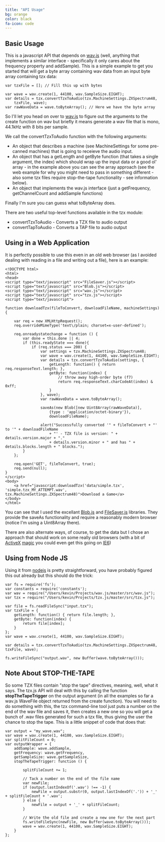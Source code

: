 ```yaml
---
title: "API Usage"
bg: orange
color: black
fa-icon: code
---
```


## Basic Usage

This is a javascript API that depends on [wav.js](http://kmp1.github.io/wav.js/) (well, anything that implements a similar interface - specifically it only cares about the frequency property and addSample).  This is a simple example to get you started that will get a byte array containing wav data from an input byte array containing tzx data:

	var tzxFile = []; // Fill this up with bytes

	var wave = wav.create(1, 44100, wav.SampleSize.EIGHT);
	var details = tzx.convertTzxToAudio(tzx.MachineSettings.ZXSpectrum48,
		tzxFile, wave);
	var rawWaveData = wave.toByteArray(); // Here we have the byte array

So I'll let you head on over to [wav.js](http://kmp1.github.io/wav.js/) to figure out the arguments to the create function on wav but briefly it means generate a wav file that is mono, 44.1kHz with 8 bits per sample.

We call the convertTzxToAudio function with the following arguments:

- An object that describes a machine (see MachineSettings for some pre-canned machines) that is going to receieve the audio input.
- An object that has a getLength and getByte function (that takes a single argument, the index) which should wrap up the input data or a good ol' array - in the example above you can see the array approach (see the web example for why you might need to pass in something different - also some tzx files require stop-the-tape functionality - see information below).
- An object that implements the wav.js interface (just a getFrequency, getChannelCount and addSample functions)

Finally I'm sure you can guess what toByteArray does.

There are two useful top-level functions available in the tzx module:

- convertTzxToAudio - Converts a TZX file to audio output
- convertTapToAudio - Converts a TAP file to audio output

## Using in a Web Application

It is perfectly possible to use this even in an old web browser (as I avoided dealing with reading in a file and writing out a file), here is an example:

	<!DOCTYPE html>
	<html>
	<head>
	<script type="text/javascript" src="FileSaver.js"></script>
	<script type="text/javascript" src="Blob.js"></script>
	<script type="text/javascript" src="wav.js"></script>
	<script type="text/javascript" src="tzx.js"></script>
	<script type="text/javascript">

	function downloadTzx(fileToConvert, downloadFileName, machineSettings) {

	    var req = new XMLHttpRequest();
	    req.overrideMimeType('text\/plain; charset=x-user-defined');

	    req.onreadystatechange = function () {
	        var done = this.done || 4;
	        if (this.readyState === done){
	            if (req.status === 200) {
	            	var settings = tzx.MachineSettings.ZXSpectrum48;
	                var wave = wav.create(1, 44100, wav.SampleSize.EIGHT);
	                var details = tzx.convertTzxToAudio(settings, {
	                    getLength: function() { return req.responseText.length; },
	                    getByte: function(index) {
	                        // throw away high-order byte (f7)
	                        return req.responseText.charCodeAt(index) & 0xff;
	                    }
	                }, wave);
	                var rawWaveData = wave.toByteArray();

	                saveAs(new Blob([new Uint8Array(rawWaveData)],
	                    {type : 'application/octet-binary'}),
	                    downloadFileName);

	                alert("Successfully converted '" + fileToConvert + "' to '" + downloadFileName
	                    + "' - TZX file is version: " + details.version.major + "."
	                    + details.version.minor + " and has " + details.blocks.length + " blocks.");
	        }
	    };

	    req.open('GET', fileToConvert, true);
	    req.send(null);
	}
	</script>
	<body>
	    <a href="javascript:downloadTzx('data/simple.tzx', 'simple.tzx_MY_ATTEMPT.wav', tzx.MachineSettings.ZXSpectrum48)">Download a Game</a>
	</body>
	</html>

You can see that I used the excellant [Blob.js](https://github.com/eligrey/Blob.js) and [FileSaver.js](https://github.com/eligrey/FileSaver.js) libraries.  They provide the saveAs functionality and require a reasonably modern browser (notice I'm using a Uint8Array there).

There are also alternate ways, of course, to get the data but I chose an approach that should work on some really old browsers (with a bit of [ActiveX](http://en.wikipedia.org/wiki/ActiveX) [magic](http://www.w3schools.com/ajax/ajax_xmlhttprequest_create.asp) you could even get this going on [IE6](http://en.wikipedia.org/wiki/Internet_Explorer_6))

## Using from Node JS

Using it from [nodejs](http://nodejs.org/) is pretty straightforward, you have probably figured this out already but this should do the trick:

	var fs = require('fs');
	var constants = require('constants');
	var wav = require("/Users/kevin/Projects/wav.js/master/src/wav.js");
	var tzx = require("/Users/kevin/Projects/tzx.js/master/src/tzx.js");

	var file = fs.readFileSync("input.tzx");
	var tzxFile = {
		getLength: function() { return file.length; },
		getByte: function(index) {
			return file[index];
		}
	};
	var wave = wav.create(1, 44100, wav.SampleSize.EIGHT);

	var details = tzx.convertTzxToAudio(tzx.MachineSettings.ZXSpectrum48, tzxFile, wave);

	fs.writeFileSync("output.wav", new Buffer(wave.toByteArray()));

## Note About STOP-THE-TAPE

So some TZX files contain "stop the tape" directives, meaning, well, what it says.  The tzx.js API will deal with this by calling the function **stopTheTapeTrigger** on the output argument (in all the examples so far a wav.js WaveFile object returned from the create function).  You will need to do something with this, the tzx command-line tool just puts a number on the end of the wav file and saves it, then creates a new one so you will get a bunch of .wav files generated for such a tzx file, thus giving the user the chance to stop the tape.  This is a little snippet of code that does that:

	var output = "my_wave.wav";
	var wave = wav.create(1, 44100, wav.SampleSize.EIGHT);
	var splitFileCount = 0;
	var outputWrapper = {
	    addSample: wave.addSample,
	    getFrequency: wave.getFrequency,
	    getSampleSize: wave.getSampleSize,
	    stopTheTapeTrigger: function () {

	        splitFileCount += 1;

	        // Tack a number on the end of the file name
	        var newFile;
	        if (output.lastIndexOf('.wav') !== -1) {
	            newFile = output.substr(0, output.lastIndexOf('.')) + '_' + splitFileCount + '.wav';
	        } else {
	            newFile = output + '_' + splitFileCount;
	        }

	        // Write the old file and create a new one for the next part
	        fs.writeFileSync(newFile, new Buffer(wave.toByteArray()));
	        wave = wav.create(1, 44100, wav.SampleSize.EIGHT);
	    }
	};




